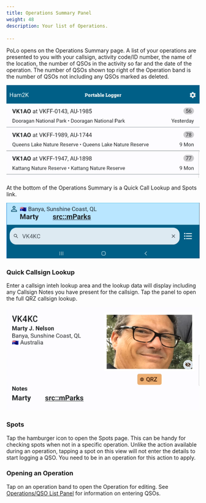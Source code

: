 ```yaml
---
title: Operations Summary Panel
weight: 48
description: Your list of Operations.

---
```

PoLo opens on the Operations Summary page. A list of your operations are presented to you with your callsign, activity code/ID number, the name of the location, the number of QSOs in the activity so far and the date of the operation. The number of QSOs shown top right of the Operation band is the number of QSOs not including any QSOs marked as deleted.

![image](./operationslist.png)

At the bottom of the Operations Summary is a Quick Call Lookup and Spots link.

![image](./quicklookup.png)

### Quick Callsign Lookup

Enter a callsign inteh  lookup area and the lookup data will display including any Callsign Notes you have present for the callsign.
Tap the panel to open the full QRZ callsign lookup.

![image](./qrzlookup.png)

### Spots

Tap the hamburger icon to open the Spots page. This can be handy for checking spots when not in a specific operation. Unlike the action available during an operation, tapping a spot on this view will not enter the details to start logging a QSO. You need to be in an operation for this action to apply.

### Opening an Operation

Tap on an operation band to open the Operation for editing. See [Operations/QSO List Panel](../operations/) for information on entering QSOs.
